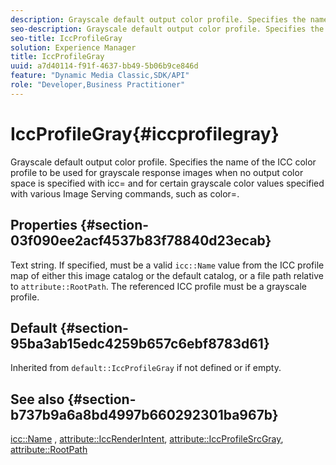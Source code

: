 ```yaml
---
description: Grayscale default output color profile. Specifies the name of the ICC color profile to be used for grayscale response images when no output color space is specified with icc= and for certain grayscale color values specified with various Image Serving commands, such as color=.
seo-description: Grayscale default output color profile. Specifies the name of the ICC color profile to be used for grayscale response images when no output color space is specified with icc= and for certain grayscale color values specified with various Image Serving commands, such as color=.
seo-title: IccProfileGray
solution: Experience Manager
title: IccProfileGray
uuid: a7d40114-f91f-4637-bb49-5b06b9ce846d
feature: "Dynamic Media Classic,SDK/API"
role: "Developer,Business Practitioner"
---
```


# IccProfileGray{#iccprofilegray}

Grayscale default output color profile. Specifies the name of the ICC color profile to be used for grayscale response images when no output color space is specified with icc= and for certain grayscale color values specified with various Image Serving commands, such as color=.

## Properties {#section-03f090ee2acf4537b83f78840d23ecab}

Text string. If specified, must be a valid `icc::Name` value from the ICC profile map of either this image catalog or the default catalog, or a file path relative to `attribute::RootPath`. The referenced ICC profile must be a grayscale profile.

## Default {#section-95ba3ab15edc4259b657c6ebf8783d61}

Inherited from `default::IccProfileGray` if not defined or if empty.

## See also {#section-b737b9a6a8bd4997b660292301ba967b}

[icc::Name](../../../../../is-api/image-catalog/image-serving-api-ref/c-image-catalog-reference/c-icc-profile-map-reference/r-name-icc.md#reference-9e7d3c8e35434981a3dfac66b8946cbe) , [attribute::IccRenderIntent](../../../../../is-api/image-catalog/image-serving-api-ref/c-image-catalog-reference/c-attributes-reference/r-iccrenderintent.md#reference-012f207f28bd4406a5368d23ed95a51f), [attribute::IccProfileSrcGray](../../../../../is-api/image-catalog/image-serving-api-ref/c-image-catalog-reference/c-attributes-reference/r-iccprofilesrcgray.md#reference-a717831da24d43f680d01393660f12f9), [attribute::RootPath](../../../../../is-api/image-catalog/image-serving-api-ref/c-image-catalog-reference/c-attributes-reference/r-rootpath.md#reference-17d57e5967be403b8408fa7214017494) 
